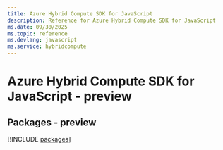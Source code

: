 ```yaml
---
title: Azure Hybrid Compute SDK for JavaScript
description: Reference for Azure Hybrid Compute SDK for JavaScript
ms.date: 09/30/2025
ms.topic: reference
ms.devlang: javascript
ms.service: hybridcompute
---
```

# Azure Hybrid Compute SDK for JavaScript - preview
## Packages - preview
[!INCLUDE [packages](hybrid-compute-index.md)]